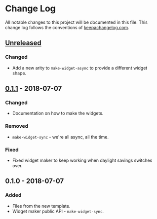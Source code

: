 # Change Log
All notable changes to this project will be documented in this file. This change log follows the conventions of [keepachangelog.com](http://keepachangelog.com/).

## [Unreleased]
### Changed
- Add a new arity to `make-widget-async` to provide a different widget shape.

## [0.1.1] - 2018-07-07
### Changed
- Documentation on how to make the widgets.

### Removed
- `make-widget-sync` - we're all async, all the time.

### Fixed
- Fixed widget maker to keep working when daylight savings switches over.

## 0.1.0 - 2018-07-07
### Added
- Files from the new template.
- Widget maker public API - `make-widget-sync`.

[Unreleased]: https://github.com/your-name/aesopica/compare/0.1.1...HEAD
[0.1.1]: https://github.com/your-name/aesopica/compare/0.1.0...0.1.1
